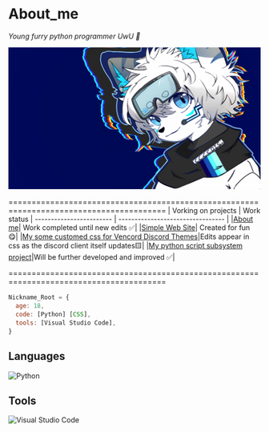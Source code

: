 # About_me
<p><em>Young furry python programmer UwU 🦊
</em></p>

<img src="https://github.com/NicknameRoot/NicknameRoot/blob/main/Fox.png">

========================================================================================
| Vorking on projects      | Work status
| ------------------------ | --------------------------------- |
|[About me](https://github.com/NicknameRoot/NicknameRoot)| Work completed until new edits ✅|
|[Simple Web Site](https://github.com/NicknameRoot/Test_Web_Site)| Created for fun 😋| 
|[My some customed css for Vencord Discord Themes](https://github.com/NicknameRoot/Discord_Themes-By-Nickname_Root)|Edits appear in css as the discord client itself updates🟨|
|[My python script subsystem project](https://github.com/NicknameRoot/Simple_Bootloader_on_Python)|Will be further developed and improved ✅|

========================================================================================

```javascript
Nickname_Root = {
  age: 18,
  code: [Python] [CSS],
  tools: [Visual Studio Code],
}
```

## Languages

<a href="https://en.wikipedia.org/wiki/Python_(programming_language)"><img title="Python" align="left" height="25" src="https://upload.wikimedia.org/wikipedia/commons/c/c3/Python-logo-notext.svg"></a>

<br />

## Tools

<a href="https://en.wikipedia.org/wiki/Microsoft_Visual_Studio_Code"><img title="Visual Studio Code" align="left" height="25" src="https://upload.wikimedia.org/wikipedia/commons/thumb/2/2d/Visual_Studio_Code_1.18_icon.svg/32px-Visual_Studio_Code_1.18_icon.svg.png"></a>
